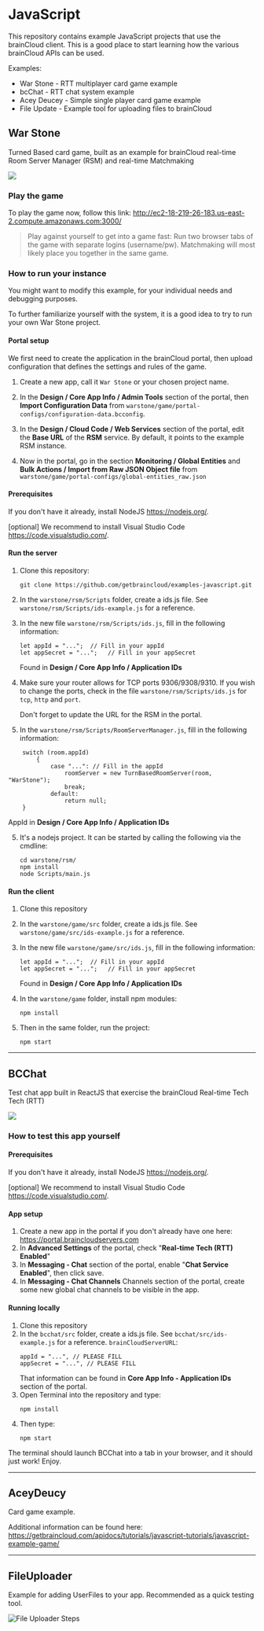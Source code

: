 # JavaScript

This repository contains example JavaScript projects that use the brainCloud client. This is a good place to start learning how the various brainCloud APIs can be used.

Examples:
- War Stone - RTT multiplayer card game example
- bcChat - RTT chat system example
- Acey Deucey - Simple single player card game example
- File Update - Example tool for uploading files to brainCloud


## War Stone
Turned Based card game, built as an example for brainCloud real-time Room Server Manager (RSM) and real-time Matchmaking

![](screenshots/warstone.png)

### Play the game
To play the game now, follow this link:
http://ec2-18-219-26-183.us-east-2.compute.amazonaws.com:3000/


> Play against yourself to get into a game fast: Run two browser tabs of the game with separate logins (username/pw). Matchmaking will most likely place you together in the same game.

### How to run your instance
You might want to modify this example, for your individual needs and debugging purposes. 

To further familiarize yourself with the system, it is a good idea to try to run your own War Stone project.

#### Portal setup
We first need to create the application in the brainCloud portal, then upload configuration that defines the settings and rules of the game.
1. Create a new app, call it `War Stone` or your chosen project name.

2. In the **Design / Core App Info / Admin Tools** section of the portal, then **Import Configuration Data** from `warstone/game/portal-configs/configuration-data.bcconfig`.
3. In the **Design / Cloud Code / Web Services** section of the portal, edit the **Base URL** of the **RSM** service. By default, it points to the example RSM instance.
4. Now in the portal, go in the section **Monitoring / Global Entities** and **Bulk Actions / Import from Raw JSON Object file** from `warstone/game/portal-configs/global-entities_raw.json`

#### Prerequisites
If you don't have it already, install NodeJS https://nodejs.org/.

[optional] We recommend to install Visual Studio Code https://code.visualstudio.com/.

#### Run the server
1. Clone this repository: 
    ```
    git clone https://github.com/getbraincloud/examples-javascript.git
    ```
2. In the `warstone/rsm/Scripts` folder, create a ids.js file. See `warstone/rsm/Scripts/ids-example.js` for a reference.

3. In the new file `warstone/rsm/Scripts/ids.js`, fill in the following information:
   ```
   let appId = "...";  // Fill in your appId
   let appSecret = "...";   // Fill in your appSecret
   ```
   Found in **Design / Core App Info / Application IDs**

4. Make sure your router allows for TCP ports 9306/9308/9310. If you wish to change the ports, check in the file `warstone/rsm/Scripts/ids.js` for `tcp`, `http` and `port`.

   Don't forget to update the URL for the RSM in the portal.

5. In the `warstone/rsm/Scripts/RoomServerManager.js`, fill in the following information:

```
    switch (room.appId)
        {
            case "...": // Fill in the appId
                roomServer = new TurnBasedRoomServer(room, "WarStone");
                break;
            default:
                return null;
    }
```
  AppId in **Design / Core App Info / Application IDs**

5. It's a nodejs project. It can be started by calling the following via the cmdline:
   ```
   cd warstone/rsm/
   npm install
   node Scripts/main.js
   ```

#### Run the client
1. Clone this repository

2. In the `warstone/game/src` folder, create a ids.js file. See `warstone/game/src/ids-example.js` for a reference.

3. In the new file `warstone/game/src/ids.js`, fill in the following information:
   ```
   let appId = "...";  // Fill in your appId
   let appSecret = "...";   // Fill in your appSecret
   ```
   Found in **Design / Core App Info / Application IDs**
4. In the `warstone/game` folder, install npm modules: 
    ```
    npm install
    ```
5. Then in the same folder, run the project:
    ```
    npm start
    ```



----------



## BCChat
Test chat app built in ReactJS that exercise the brainCloud Real-time Tech Tech (RTT)

![](screenshots/Capture.PNG)

### How to test this app yourself

#### Prerequisites
If you don't have it already, install NodeJS https://nodejs.org/.

[optional] We recommend to install Visual Studio Code https://code.visualstudio.com/.

#### App setup
1. Create a new app in the portal if you don't already have one here: https://portal.braincloudservers.com
2. In **Advanced Settings** of the portal, check "**Real-time Tech (RTT) Enabled**"
3. In **Messaging - Chat** section of the portal, enable "**Chat Service Enabled**", then click save.
4. In **Messaging - Chat Channels** Channels section of the portal, create some new global chat channels to be visible in the app.

#### Running locally
1. Clone this repository
2. In the `bcchat/src` folder, create a ids.js file. See `bcchat/src/ids-example.js` for a reference.
`brainCloudServerURL`:
    ```
    appId = "...", // PLEASE FILL
    appSecret = "...", // PLEASE FILL
    
    ```
    That information can be found in **Core App Info - Application IDs** section of the portal.
3. Open Terminal into the repository and type:
   ```
   npm install
   ```
4. Then type:
   ```
   npm start
   ```

The terminal should launch BCChat into a tab in your browser, and it should just work! Enjoy.


----------


## AceyDeucy

Card game example.

Additional information can be found here: https://getbraincloud.com/apidocs/tutorials/javascript-tutorials/javascript-example-game/


----------

## FileUploader

Example for adding UserFiles to your app. Recommended as a quick testing tool.

![File Uploader Steps](/screenshots/FileUploaderSteps.png?raw=true)
